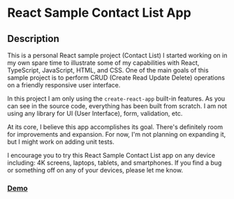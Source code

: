 # React Sample Contact List App

## Description
This is a personal React sample project (Contact List) I started working on in my own spare time to illustrate some of my capabilities with React, TypeScript, JavaScript, HTML, and CSS. One of the main goals of this sample project is to perform CRUD (Create Read Update Delete) operations on a friendly responsive user interface.  

In this project I am only using the `create-react-app` built-in features.  As you can see in the source code, everything has been built from scratch. I am not using any library for UI (User Interface), form, validation, etc.     

At its core, I believe this app accomplishes its goal. There's definitely room for improvements and expansion. For now, I'm not planning on expanding it, but I might work on adding unit tests. 

I encourage you to try this React Sample Contact List app on any device including: 4K screens, laptops, tablets, and smartphones. If you find a bug or something off on any of your devices, please let me know.

### [Demo](https://moises-samples-react-contacts.web.app)
